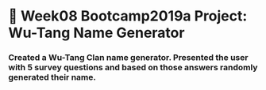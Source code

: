 # 🎤 Week08 Bootcamp2019a Project: Wu-Tang Name Generator

### Created a Wu-Tang Clan name generator. Presented the user with 5 survey questions and based on those answers randomly generated their name.
